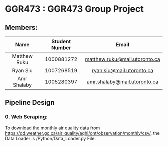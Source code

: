 # GGR473 : GGR473 Group Project

## Members:
|     Name     | Student Number |             Email             |
|:------------:|:--------------:|:-----------------------------:|
| Matthew Ruku |   1000881272   | matthew.ruku@mail.utoronto.ca |
|   Ryan Siu   |   1007268519   |   ryan.siu@mail.utoronto.ca   |
| Amr Shalaby  |   1005280397   | amr.shalaby@mail.utoronto.ca  |


## Pipeline Design

### 0. Web Scraping:
To download the monthly air quality data from https://dd.weather.gc.ca/air_quality/aqhi/ont/observation/monthly/csv/, the Data Loader is /Python/Data_Loader.py File.
